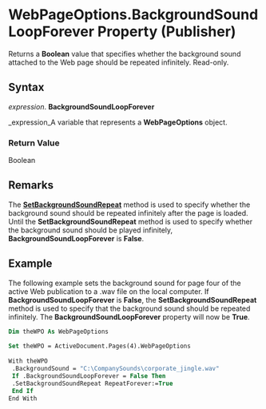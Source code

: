 
# WebPageOptions.BackgroundSoundLoopForever Property (Publisher)

Returns a  **Boolean** value that specifies whether the background sound attached to the Web page should be repeated infinitely. Read-only.


## Syntax

 _expression_. **BackgroundSoundLoopForever**

 _expression_A variable that represents a  **WebPageOptions** object.


### Return Value

Boolean


## Remarks

The  **[SetBackgroundSoundRepeat](a699fa92-a36a-6722-431d-a0ce8413cfcf.md)** method is used to specify whether the background sound should be repeated infinitely after the page is loaded. Until the **SetBackgroundSoundRepeat** method is used to specify whether the background sound should be played infinitely, **BackgroundSoundLoopForever** is **False**.


## Example

The following example sets the background sound for page four of the active Web publication to a .wav file on the local computer. If  **BackgroundSoundLoopForever** is **False**, the  **SetBackgroundSoundRepeat** method is used to specify that the background sound should be repeated infinitely. The **BackgroundSoundLoopForever** property will now be **True**.


```vb
Dim theWPO As WebPageOptions 
 
Set theWPO = ActiveDocument.Pages(4).WebPageOptions 
 
With theWPO 
 .BackgroundSound = "C:\CompanySounds\corporate_jingle.wav" 
 If .BackgroundSoundLoopForever = False Then 
 .SetBackgroundSoundRepeat RepeatForever:=True 
 End If 
End With
```

